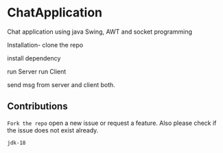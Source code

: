 # ChatApplication
Chat application using java Swing, AWT and socket programming

Installation- clone the repo

install dependency

run Server run Client

send msg from server and client both.

## Contributions
`Fork the repo`
open a new issue or request a feature.
Also please check if the issue does not exist already.

`jdk-18`
